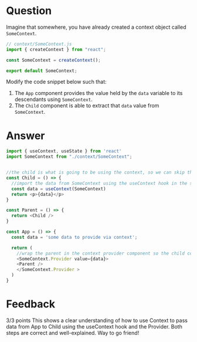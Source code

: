 # Question

Imagine that somewhere, you have already created a context object called `SomeContext`. 

```js
// context/SomeContext.js
import { createContext } from "react";

const SomeContext = createContext();

export default SomeContext;
```

Modify the code snippet below such that:
1. The `App` component provides the value held by the `data` variable to its descendants using `SomeContext`.
2. The `Child` component is able to extract that `data` value from `SomeContext`.


# Answer

```js
import { useContext, useState } from 'react'
import SomeContext from "./context/SomeContext";


//the child is what is going to be using the context, so we can skip the parent
const Child = () => {
  //import the data from SomeContext using the useContext hook in the scope of the child component
  const data = useContext(SomeContext)
  return <p>{data}</p>
}

const Parent = () => {
  return <Child />
}

const App = () => {
  const data = 'some data to provide via context';

  return (
    //wrap the parent in the context provider component so the child component of said parent can successfully access the SomeContext data 
    <SomeContext.Provider value={data}>
    <Parent />
    </SomeContext.Provider >
  )
}
```


# Feedback

3/3 points
This shows a clear understanding of how to use Context to pass data from App to Child using the useContext hook and the Provider. Both steps are correct and well-explained. Way to go friend!
